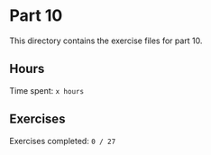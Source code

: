 # Part 10

This directory contains the exercise files for part 10.

## Hours

Time spent: `x hours`

## Exercises

Exercises completed: `0 / 27`

<!--
### Exercise 10.1

See the relevant state of the application [here]().

-->
